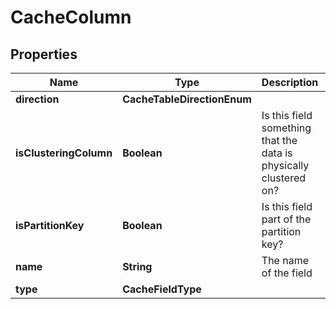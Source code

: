 

# CacheColumn


## Properties

| Name | Type | Description | Notes |
|------------ | ------------- | ------------- | -------------|
|**direction** | **CacheTableDirectionEnum** |  |  [optional] |
|**isClusteringColumn** | **Boolean** | Is this field something that the data is physically clustered on? |  [optional] |
|**isPartitionKey** | **Boolean** | Is this field part of the partition key? |  [optional] |
|**name** | **String** | The name of the field |  [optional] |
|**type** | **CacheFieldType** |  |  [optional] |




